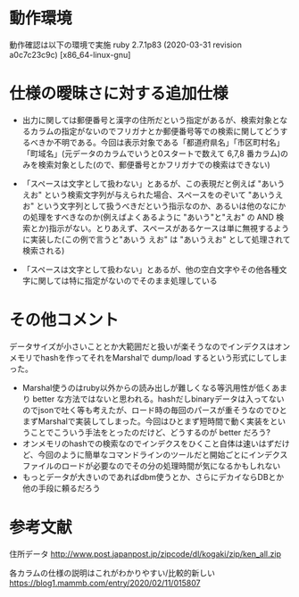 # 動作環境

動作確認は以下の環境で実施
ruby 2.7.1p83 (2020-03-31 revision a0c7c23c9c) [x86_64-linux-gnu]

# 仕様の曖昧さに対する追加仕様

 * 出力に関しては郵便番号と漢字の住所だという指定があるが、検索対象となるカラムの指定がないのでフリガナとか郵便番号等での検索に関してどうするべきか不明である。今回は表示対象である「都道府県名」「市区町村名」「町域名」(元データのカラムでいうと0スタートで数えて 6,7,8 番カラム)のみを検索対象とした(ので、郵便番号とかフリガナでの検索はできない)

 * 「スペースは文字として扱わない」とあるが、この表現だと例えば "あいう えお" という検索文字列が与えられた場合、スペースをのぞいて "あいうえお" という文字列として扱うべきだという指示なのか、あるいは他のなにかの処理をすべきなのか(例えばよくあるように "あいう"と"えお" の AND 検索とか)指示がない。とりあえず、スペースがあるケースは単に無視するように実装した(この例で言うと"あいう えお" は "あいうえお" として処理されて検索される)

 * 「スペースは文字として扱わない」とあるが、他の空白文字やその他各種文字に関しては特に指定がないのでそのまま処理している

# その他コメント

データサイズが小さいこととか大範囲だと扱いが楽そうなのでインデクスはオンメモリでhashを作ってそれをMarshalで
dump/load するという形式にしてしまった。

 * Marshal使うのはruby以外からの読み出しが難しくなる等汎用性が低くあまり better な方法ではないと思われる。hashだしbinaryデータは入ってないのでjsonで吐く等も考えたが、ロード時の毎回のパースが重そうなのでひとまずMarshalで実装してしまった。今回はひとまず短時間で動く実装をということでこういう手法をとったのだけど、どうするのが better だろう?
 * オンメモリのhashでの検索なのでインデクスをひくこと自体は速いはずだけど、今回のように簡単なコマンドラインのツールだと開始ごとにインデクスファイルのロードが必要なのでその分の処理時間が気になるかもしれない
 * もっとデータが大きいのであればdbm使うとか、さらにデカイならDBとか他の手段に頼るだろう

# 参考文献
住所データ
http://www.post.japanpost.jp/zipcode/dl/kogaki/zip/ken_all.zip

各カラムの仕様の説明はこれがわかりやすい/比較的新しい
https://blog1.mammb.com/entry/2020/02/11/015807

